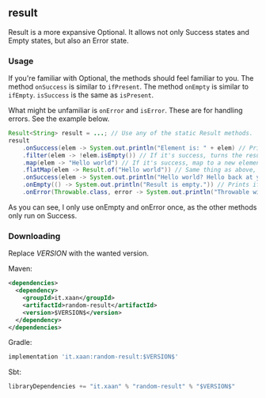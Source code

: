 ## result

Result is a more expansive Optional. It allows not only Success states and Empty states, but also an Error state.


### Usage

If you're familiar with Optional, the methods should feel familiar
to you. The method `onSuccess` is similar to `ifPresent`. The method `onEmpty` is similar to `ifEmpty`. `isSuccess` is the same as `isPresent`.

What might be unfamiliar is `onError` and `isError`. These are for handling errors. See the example below.


```java
Result<String> result = ...; // Use any of the static Result methods.
result
    .onSuccess(elem -> System.out.println("Element is: " + elem) // Print out the original element if it's Success
    .filter(elem -> !elem.isEmpty()) // If it's success, turns the result empty if the condition is false.
    .map(elem -> "Hello world") // If it's success, map to a new element.
    .flatMap(elem -> Result.of("Hello world")) // Same thing as above, except it uses the element of the passed Result.
    .onSuccess(elem -> System.out.println("Hello world? Hello back at you!")) // This will be called if none of the others result in a different state.
    .onEmpty(() -> System.out.println("Result is empty.")) // Prints if the result is empty.
    .onError(Throwable.class, error -> System.out.println("Throwable with error message: " + error.getMessage())); // Prints if there was an error that is a subtype of Throwable
```

As you can see, I only use onEmpty and onError once, as the other methods only run on Success.

### Downloading

Replace $VERSION$ with the wanted version.

Maven:

```xml
<dependencies>
  <dependency>
    <groupId>it.xaan</groupId>
    <artifactId>random-result</artifactId>
    <version>$VERSION$</version>
  </dependency>
</dependencies>
```

Gradle:

```groovy
implementation 'it.xaan:random-result:$VERSION$'
```

Sbt:
```sbt
libraryDependencies += "it.xaan" % "random-result" % "$VERSION$"
```